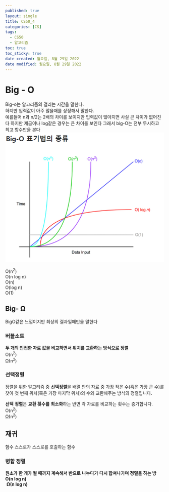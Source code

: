 ```yaml
---
published: true
layout: single
title: CS50_4
categories: [CS]
tags:
  - CS50
  - 알고리즘
toc: true
toc_sticky: true
date created: 월요일, 8월 29일 2022
date modified: 월요일, 8월 29일 2022
---
```


# Big - O
Big-o는 알고리즘의 걸리는 시간을 말한다.  
하지만 입력값이 아주 많을때를 상정해서 말한다.  
예를들어 n과 n/2는 2배의 차이를 보이지만 입력값이 많아지면 사실 큰 차이가 없어진다 하지만 제곱이나 log같은 경우는 큰 차이를 보인다 그래서 big-O는 전부 무시하고 최고 항수만을 본다  
![](https://raw.githubusercontent.com/Cloudblack/Forpicture/image//img/20220829145840.png)

O(n<sup>2</sup>)  
O(n log n)  
O(n)  
O(log n)  
O(1)

## Big- Ω
BigO같은 느낌이지만 최상의 결과일때만을 말한다

### 버블소트
**두 개의 인접한 자료 값을 비교하면서 위치를 교환하는 방식으로 정렬**  
O(n<sup>2</sup>)  
Ω(n<sup>2</sup>)

### 선택정렬
정렬을 위한 알고리즘 중 **선택정렬**을 배열 안의 자료 중 가장 작은 수(혹은 가장 큰 수)를 찾아 첫 번째 위치(혹은 가장 마지막 위치)의 수와 교환해주는 방식의 정렬입니다.

**선택** **정렬**은 **교환 횟수를** **최소화**하는 반면 각 자료를 비교하는 횟수는 증가합니다.  
O(n<sup>2</sup>)  
Ω(n<sup>2</sup>)

## 재귀
함수 스스로가 스스로를 호출하는 함수

### 병합 정렬
**원소가 한 개가 될 때까지 계속해서 반으로** **나누다가** **다시 합쳐나가며 정렬을 하는 방**  
**O(n log n)**  
 **Ω(n log n)**
